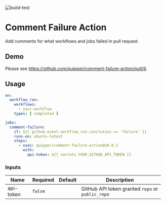 ![build-test](https://github.com/quipper/comment-failure-action/workflows/build-test/badge.svg)

# Comment Failure Action

Add comments for what workflows and jobs failed in pull request.

## Demo

Please see https://github.com/quipper/comment-failure-action/pull/6.

## Usage

```yaml
on:
  workflow_run:
    workflows:
      - your-workflow
    types: [ completed ]

jobs:
  comment-failure:
    if: ${{ github.event.workflow_run.conclusion == 'failure' }}
    runs-on: ubuntu-latest
    steps:
      - uses: quipper/comment-failure-action@v0.0.1
        with:
          api-token: ${{ secrets.YOUR_GITHUB_API_TOKEN }}
```

### Inputs

| Name      | Required | Default | Description                                      |
|-----------|----------|---------|--------------------------------------------------|
| api-token | `false`  |         | GitHub API token granted `repo` or `public_repo` |
